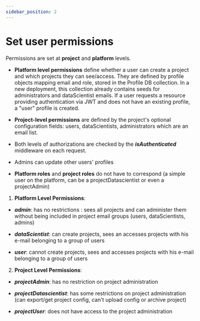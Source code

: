 ```yaml
---
sidebar_position: 2
---
```


# Set user permissions

Permissions are set at **project** and **platform** levels.

- **Platform level permissions** define whether a user can create a project and which projects they can see/access. They are defined by profile objects mapping email and role, stored in the Profile DB collection. In a new deployment, this collection already contains seeds for administrators and dataScientist emails. If a user requests a resource providing authentication via JWT and does not have an existing profile, a "user" profile is created.

- **Project-level permissions** are defined by the project's optional configuration fields: users, dataScientists, administrators which are an email list.

- Both levels of authorizations are checked by the **_isAuthenticated_** middleware on each request.

- Admins can update other users' profiles

- **Platform roles** and **project roles** do not have to correspond (a simple user on the platform, can be a projectDatascientist or even a projectAdmin)

1. **Platform Level Permissions**:

- **_admin_**: has no restrictions : sees all projects and can administer them without being included in project email groups (users, dataScientists, admins)

- **_dataScientist_**: can create projects, sees an accesses projects with his e-mail belonging to a group of users

- **_user_**: cannot create projects, sees and accesses projects with his e-mail belonging to a group of users

2. **Project Level Permissions**:

- **_projectAdmin_**: has no restriction on project administration

- **_projectDatascientist_**: has some restrictions on project administration (can export/get project config, can't upload config or archive project)

- **_projectUser_**: does not have access to the project administration

